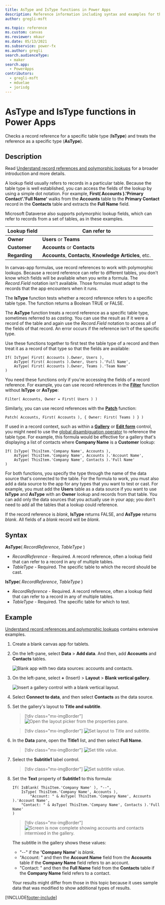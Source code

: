 ```yaml
---
title: AsType and IsType functions in Power Apps
description: Reference information including syntax and examples for the AsType and IsType functions in Power Apps.
author: gregli-msft

ms.topic: reference
ms.custom: canvas
ms.reviewer: mkaur
ms.date: 05/13/2021
ms.subservice: power-fx
ms.author: gregli
search.audienceType:
  - maker
search.app:
  - PowerApps
contributors:
  - gregli-msft
  - mduelae
  - jorisdg
---
```


# AsType and IsType functions in Power Apps

Checks a record reference for a specific table type (**IsType**) and treats the reference as a specific type (**AsType**).

## Description

Read [Understand record references and polymorphic lookups](/power-apps/maker/canvas-apps/working-with-references) for a broader introduction and more details.

A lookup field usually refers to records in a particular table. Because the table type is well established, you can access the fields of the lookup by using a simple dot notation. For example, **First( Accounts ).'Primary Contact'.'Full Name'** walks from the **Accounts** table to the **Primary Contact** record in the **Contacts** table and extracts the **Full Name** field.

Microsoft Dataverse also supports polymorphic lookup fields, which can refer to records from a set of tables, as in these examples.

| Lookup field  | Can refer to                                             |
| ------------- | -------------------------------------------------------- |
| **Owner**     | **Users** or **Teams**                                   |
| **Customer**  | **Accounts** or **Contacts**                             |
| **Regarding** | **Accounts**, **Contacts**, **Knowledge Articles**, etc. |

In canvas-app formulas, use record references to work with polymorphic lookups. Because a record reference can refer to different tables, you don't know which fields will be available when you write a formula. The _Record.Field_ notation isn't available. Those formulas must adapt to the records that the app encounters when it runs.

The **IsType** function tests whether a record reference refers to a specific table type. The function returns a Boolean TRUE or FALSE.

The **AsType** function treats a record reference as a specific table type, sometimes referred to as _casting_. You can use the result as if it were a record of the table and again use the _Record.Field_ notation to access all of the fields of that record. An error occurs if the reference isn't of the specific type.

Use these functions together to first test the table type of a record and then treat it as a record of that type so that the fields are available:

```powerapps-dot
If( IsType( First( Accounts ).Owner, Users ),
    AsType( First( Accounts ).Owner, Users ).'Full Name',
    AsType( First( Accounts ).Owner, Teams ).'Team Name'
)
```

You need these functions only if you're accessing the fields of a record reference. For example, you can use record references in the [**Filter**](function-filter-lookup.md) function without **IsType** or **AsType**:

```powerapps-dot
Filter( Accounts, Owner = First( Users ) )
```

Similarly, you can use record references with the [**Patch**](function-patch.md) function:

```powerapps-dot
Patch( Accounts, First( Accounts ), { Owner: First( Teams ) } )
```

If used in a record context, such as within a [**Gallery**](/power-apps/maker/canvas-apps/controls/control-gallery) or [**Edit form**](/power-apps/maker/canvas-apps/controls/control-form-detail) control, you might need to use the [global disambiguation operator](operators.md#disambiguation-operator) to reference the table type. For example, this formula would be effective for a gallery that's displaying a list of contacts where **Company Name** is a **Customer** lookup:

```powerapps-dot
If( IsType( ThisItem.'Company Name', Accounts ),
    AsType( ThisItem.'Company Name', Accounts ).'Account Name',
    AsType( ThisItem.'Company Name', Contacts ).'Full Name'
)
```

For both functions, you specify the type through the name of the data source that's connected to the table. For the formula to work, you must also add a data source to the app for any types that you want to test or cast. For example, you must add the **Users** table as a data source if you want to use **IsType** and **AsType** with an **Owner** lookup and records from that table. You can add only the data sources that you actually use in your app; you don't need to add all the tables that a lookup could reference.

If the record reference is _blank_, **IsType** returns FALSE, and **AsType** returns _blank_. All fields of a _blank_ record will be _blank_.

## Syntax

**AsType**( _RecordReference_, _TableType_ )

- _RecordReference_ - Required. A record reference, often a lookup field that can refer to a record in any of multiple tables.
- _TableType_ - Required. The specific table to which the record should be cast.

**IsType**( _RecordReference_, _TableType_ )

- _RecordReference_ - Required. A record reference, often a lookup field that can refer to a record in any of multiple tables.
- _TableType_ - Required. The specific table for which to test.

## Example

[Understand record references and polymorphic lookups](/power-apps/maker/canvas-apps/working-with-references) contains extensive examples.

1. Create a blank canvas app for tablets.

1. On the left-pane, select **Data** > **Add data**. And then, add **Accounts** and **Contacts** tables.

   ![Blank app with two data sources: accounts and contacts.](media/function-astype-istype/contacts-add-datasources.png)

1. On the left-pane, select **+** (Insert) > **Layout** > **Blank vertical gallery**.

   ![Insert a gallery control with a blank vertical layout.](media/function-astype-istype/contacts-customer-gallery.png)

1. Select **Connect to data**, and then select **Contacts** as the data source.

1. Set the gallery's layout to **Title and subtitle**.

    > [!div class="mx-imgBorder"] 
    > ![Open the layout picker from the properties pane.](media/function-astype-istype/contacts-customer-layout.png)

    > [!div class="mx-imgBorder"] 
    > ![Set layout to Title and subtitle.](media/function-astype-istype/contacts-customer-flyout.png)

1. In the **Data** pane, open the **Title1** list, and then select **Full Name**.

    > [!div class="mx-imgBorder"] 
    > ![Set title value.](media/function-astype-istype/contacts-customer-title.png)

1. Select the **Subtitle1** label control.

    > [!div class="mx-imgBorder"] 
    > ![Set subtitle value.](media/function-astype-istype/contacts-customer-subtitle.png)

1. Set the **Text** property of **Subtitle1** to this formula:

   ```powerapps-dot
   If( IsBlank( ThisItem.'Company Name' ), "--",
       IsType( ThisItem.'Company Name', Accounts ),
           "Account: " & AsType( ThisItem.'Company Name', Accounts ).'Account Name',
       "Contact: " & AsType( ThisItem.'Company Name', Contacts ).'Full Name'
   )
   ```

    > [!div class="mx-imgBorder"] 
    > ![Screen is now complete showing accounts and contacts intermixed in the gallery.](media/function-astype-istype/contacts-customer-complete.png)

   The subtitle in the gallery shows these values:

   - "--" if the **'Company Name'** is _blank_.
   - "Account: " and then the **Account Name** field from the **Accounts** table if the **Company Name** field refers to an account.
   - "Contact: " and then the **Full Name** field from the **Contacts** table if the **Company Name** field refers to a contact.

   Your results might differ from those in this topic because it uses sample data that was modified to show additional types of results.

[!INCLUDE[footer-include](../../includes/footer-banner.md)]
